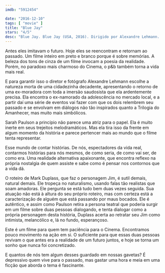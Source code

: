 ```yaml
---
imdb: "5912454"

date: "2016-12-10"
tags: [ "movie" ]
title: "Blue Jay"
stars: "4/5"
desc: "Blue Jay. Blue Jay (USA, 2016). Dirigido por Alexandre Lehmann. Escrito por Mark Duplass. Com Mark Duplass (Jim), Sarah Paulson (Amanda), Clu Gulager (Waynie), James Andrews (Background), Harris Benbury (Background), Daniel Brooks (Background), Mary Brooks (Background), Bill Greer (Background), Cindy Greer (Background)."
---
```

Antes eles imitavam o futuro. Hoje eles se reencontram e retornam ao passado. Um filme inteiro em preto e branco porque é sobre memórias. A beleza dos tons de cinza de um filme invocam a poesia da realidade. Porém, no paradoxo mais charmoso do Cinema, o p&b também torna a vida mais real.

E para garantir isso o diretor e fotógrafo Alexandre Lehmann escolhe a natureza morta de uma cidadezinha decadente, apresentando o retorno de uma ex-moradora com toda a imersão saudosista que ela ardentemente precisa. Ela encontra o ex-namorado da adolescência no mercado local, e a partir daí uma série de eventos vai fazer com que os dois relembrem seu passado e se envolvam em diálogos não tão inspirados quanto a Trilogia do Amanhecer, mas muito mais simbólicos.

Sarah Paulson a princípio não parece uma atriz para o papel. Ela é muito inerte em seus trejeitos melodramáticos. Mas ela tira isso da frente em algum momento da história e parece pertencer mais ao mundo que o filme tenta representar.

Esse mundo de contar histórias. De nós, espectadores da vida real, contarmos histórias para nós mesmos, de como seria, de como vai ser, de como era. Uma realidade alternativa apaixonante, que encontra reflexo na própria nostalgia de quem assiste e sabe como é pensar nos contornos que a vida dá.

O roteiro de Mark Duplass, que faz o personagem Jim, é sutil demais, natural demais. Ele tropeça no naturalismo, usando falas tão realistas que soam amadoras. Ele pergunta se está tudo bem duas vezes seguida. Sua atuação não está à altura do seu próprio roteiro, mas com certeza está a caracterização de alguém que está passando por maus bocados. Ele é autêntico, e assim como Paulson retira a persona teatral que poderia surgir em um filme sobre duas pessoas dialogando, e tenta dialogar como a própria personagem desta história, Duplass acerta ao retratar seu Jim como intimista, melancólico e, lá no fundo, esperançoso.

Este é um filme para quem tem paciência para o Cinema. Encontramos pouco movimento na ação em si. O suficiente para que essas duas pessoas revivam o que antes era a realidade de um futuro juntos, e hoje se torna um sonho que nunca foi concretizado.

E quantos de nós tem algum desses guardado em nossas gavetas? É depressivo quem vive para o passado, mas gastar uma hora e meia em uma ficção que aborda o tema é fascinante.
